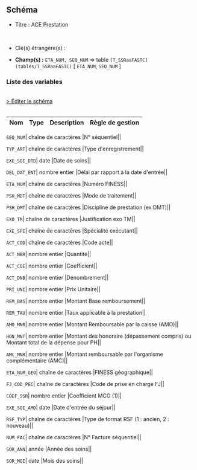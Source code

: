 ## Schéma


- Titre : ACE Prestation
<br />



- Clé(s) étrangère(s) : <br />

- **Champ(s) :** `ETA_NUM, SEQ_NUM`
  => table `[T_SSRaaFASTC](tables/T_SSRaaFASTC)` [ `ETA_NUM`, `SEQ_NUM` ]<br />

 
### Liste des variables
<br />
<div>
    <a href="https://gitlab.com/healthdatahub/applications-du-hdh/schema-snds/-/tree/master/schemas/PMSI SSR/T_SSRaaFBSTC.json"
       target="_blank" rel="noopener noreferrer">> Éditer le schéma</a>
</div>
<br />

Nom | Type | Description | Règle de gestion
-|-|-|-



`SEQ_NUM`| chaîne de caractères |N° séquentiel||

`TYP_ART`| chaîne de caractères |Type d'enregistrement||

`EXE_SOI_DTD`| date |Date de soins||

`DEL_DAT_ENT`| nombre entier |Délai par rapport à la date d'entrée||

`ETA_NUM`| chaîne de caractères |Numéro FINESS||

`PSH_MDT`| chaîne de caractères |Mode de traitement||

`PSH_DMT`| chaîne de caractères |Discipline de prestation (ex DMT)||

`EXO_TM`| chaîne de caractères |Justification exo TM||

`EXE_SPE`| chaîne de caractères |Spécialité exécutant||

`ACT_COD`| chaîne de caractères |Code acte||

`ACT_NBR`| nombre entier |Quantité||

`ACT_COE`| nombre entier |Coefficient||

`ACT_DNB`| nombre entier |Dénombrement||

`PRI_UNI`| nombre entier |Prix Unitaire||

`REM_BAS`| nombre entier |Montant Base remboursement||

`REM_TAU`| nombre entier |Taux applicable à la prestation||

`AMO_MNR`| nombre entier |Montant Remboursable par la caisse (AMO)||

`HON_MNT`| nombre entier |Montant des honoraire (dépassement compris) ou Montant total de la dépense pour PH||

`AMC_MNR`| nombre entier |Montant remboursable par l'organisme complémentaire (AMC)||

`ETA_NUM_GEO`| chaîne de caractères |FINESS géographique||

`FJ_COD_PEC`| chaîne de caractères |Code de prise en charge FJ||

`COEF_SSR`| nombre entier |Coefficient MCO (1)||

`EXE_SOI_AMD`| date |Date d'entrée du séjour||

`RSF_TYP`| chaîne de caractères |Type de format RSF (1 : ancien, 2 : nouveau)||

`NUM_FAC`| chaîne de caractères |N° Facture séquentiel||

`SOR_ANN`| année |Année des soins||

`SOR_MOI`| date |Mois des soins||
